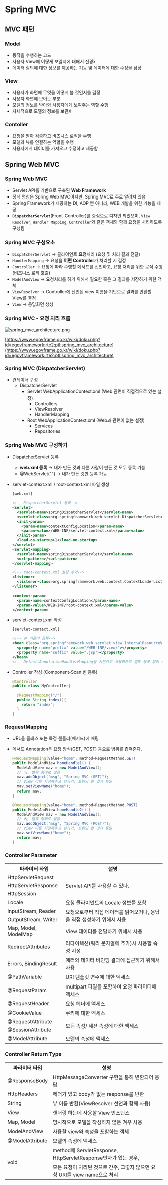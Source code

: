 # Spring MVC

## MVC 패턴

### Model

- 동작을 수행하는 코드
- 사용자 View에 어떻게 보일지에 대해서 신경x
- 데이터 질의에 대한 정보를 제공하는 기능 및 데이터에 대한 수정을 담당

### View

- 사용자가 화면에 무엇을 어떻게 볼 것인지를 결정
- 사용자 화면에 보이는 부분
- 모델의 정보를 받아와 사용자에게 보여주는 역할 수행
- 자체적으로 모델의 정보를 보관X

### Contoller

- 요청을 받아 검증하고 비즈니스 로직을 수행
- 모델과 뷰를 연결하는 역할을 수행
- 사용자에게 데이터를 가져오고 수정하고 제공함

## Spring Web MVC

### Spring Web MVC

- Servlet API를 기반으로 구축된 **Web Framework**
- 정식 명칭은 Spring Web MVC이지만, Spring MVC로 주로 알려져 있음
- Spring Framework가 제공하는 DI, AOP 뿐 아니라, WEB 개발을 위한 기능을 제공
- **`DispatcherServlet`**(Front-Controller)를 중심으로 디자인 되었으며, `View Resolver`, `Handler Mapping`, `Controller`와 같은 객체와 함께 요청을 처리하도록 구성됨

### Spring MVC 구성요소

- `DispatcherServlet` → 클라이언트 **요청**처리 (요청 및 처리 결과 전달)
- `HandlerMapping` → 요청을 **어떤 Controller**가 처리할 지 결정
- `Controller` → 요청에 따라 수행할 메서드를 선언하고, 요청 처리를 위한 로직 수행 (비즈니스 로직 호출)
- `ModelAndView` → 요청처리를 하기 위해서 필요한 혹은 그 결과를 저장하기 위한 객체
- `ViewResolver` → Controller에 선언된 view 이름을 기반으로 결과를 반환할 View를 결정
- `View` → 응답화면 생성

### Spring MVC - 요청 처리 흐름

![spring_mvc_architecture.png](./img/spring_mvc_architecture.png)

[https://www.egovframe.go.kr/wiki/doku.php?id=egovframework:rte2:ptl:spring_mvc_architecture](https://www.egovframe.go.kr/wiki/doku.php?id=egovframework:rte2:ptl:spring_mvc_architecture)

### Spring MVC (DispatcherServlet)

- 컨테이너 구성
    - DispatcherServlet
        - Servlet WebApplicationContext.xml (Web 관련이 직접적으로 있는 설정)
            - Controllers
            - ViewResolver
            - HandlerMapping
        - Root WebApplicationContext.xml (Web과 관련이 없는 설정)
            - Services
            - Repositories

### Spring Web MVC 구성하기

- DispatcherServlet 등록
    - **web.xml 등록** → 내가 만든 것과 다른 사람이 만든 것 모두 등록 가능
    - @WebServlet("") → 내가 만든 것만 등록 가능
- servlet-context.xml / root-context.xml 파일 생성
    
    ```xml
    [web.xml]
    
    <!-- DispatcherServlet 등록-->
    <servlet>
      <servlet-name>springDispatcherServlet</servlet-name>
      <servlet-class>org.springframework.web.servlet.DispatcherServlet</servlet-class>
      <init-param>
        <param-name>contextConfigLocation</param-name>
        <param-value>/WEB-INF/servlet-context.xml</param-value>
      </init-param>
      <load-on-startup>1</load-on-startup>
    </servlet>
    <servlet-mapping>
      <servlet-name>springDispatcherServlet</servlet-name>
      <url-pattern>/<url-pattern>
    </servlet-mapping>
    
    <!-- root-context.xml 설정 추가-->
    <listener>
      <listener-class>org.springframework.web.context.ContextLoaderListener</listener-class>
    </listener>
    
    <context-param>
      <param-name>contextConfigLocation</param-name>
      <param-value>/WEB-INF/root-context.xml</param-value>
    </context-param>
    ```
    
- servlet-context.xml 작성
    
    ```xml
    [servlet-context.xml]
    
    <!-- 뷰 리졸버 등록-->
    <bean class="org.springframework.web.servlet.view.InternalResourceViewResolver">
      <property name="prefix" value="/WEB-INF/view/"></property>
      <property name="suffix" value=".jsp"></property>
    </bean>
    <!-- DefaultAnnotationHandlerMapping을 기본으로 사용하므로 별도 등록 없이 사용가능 (spring 3.0)-->
    ```
    
- Controller 작성 (Component-Scan 빈 등록)
    
    ```java
    @Controller
    public class MyController{
      
      @RequestMapping("/")
      public String index(){
        return "index";
      }
    }
    ```
    

### RequestMapping

- URL을 클래스 또는 특정 핸들러(메서드)에 매핑
- 메서드 Annotation은 요청 방식(GET, POST) 등으로 범위를 좁혀준다.
    
    ```java
    @RequestMapping(value="home", method=RequestMethod.GET)
    public ModelAndView homeHandle1() {
      ModelAndView mav = new ModelAndView();
      // 키, 밸류 형태로 넣음
      mav.addObject("msg", "Spring MVC (GET)");
      // View 이름 지정해주고 넘기기, 포워딩 한 것과 동일
      mav.setViewName("home");
      return mav;
    }
    
    @RequestMapping(value="home", method=RequestMethod.POST)
    public ModelAndView homeHandle2() {
      ModelAndView mav = new ModelAndView();
      // 키, 밸류 형태로 넣음
      mav.addObject("msg", "Spring MVC (POST)");
      // View 이름 지정해주고 넘기기, 포워딩 한 것과 동일
      mav.setViewName("home");
      return mav;
    }
    ```
    

### Controller Parameter

<table>
  <tr>
    <th>파라미터 타입</th>
    <th>설명</th>
  </tr>
  <tr>
    <td>HttpServletRequest</td>
    <td rowspan="3">Servlet API를 사용할 수 있다.</td>
  </tr>
  <tr>
    <td>HttpServletResponse</td>
    <!-- <td></td> -->
  </tr>
  <tr>
    <td>HttpSession</td>
    <!-- <td></td> -->
  </tr>
  <tr>
    <td>Locale</td>
    <td>요청 클라이언트의 Locale 정보를 포함</td>
  </tr>
  <tr>
    <td>InputStream, Reader</td>
    <td rowspan="2">요청으로부터 직접 데이터를 읽어오거나, 응답을 직접 생성하기 위해서 사용</td>
  </tr>
  <tr>
    <td>OutputStream, Writer</td>
    <!-- <td></td> -->
  </tr>
  <tr>
    <td>Map, Model, ModelMap</td>
    <td>View 데이터를 전달하기 위해서 사용</td>
  </tr>
  <tr>
    <td>RedirectAttributes</td>
    <td>리다이렉션(쿼리 문자열에 추가)시 사용할 속성 지정</td>
  </tr>
  <tr>
    <td>Errors, BindingResult</td>
    <td>에러와 데이터 바인딩 결과에 접근하기 위해서 사용</td>
  </tr>
  <tr>
    <td>@PathVariable</td>
    <td>URI 템플릿 변수에 대한 엑세스</td>
  </tr>
  <tr>
    <td>@RequestParam</td>
    <td>multipart 파일을 포함하여 요청 파라미터에 액세스</td>
  </tr>
  <tr>
    <td>@RequestHeader</td>
    <td>요청 헤더에 액세스</td>
  </tr>
  <tr>
    <td>@CookieValue</td>
    <td>쿠키에 대한 액세스</td>
  </tr>
  <tr>
    <td>@RequestAttribute</td>
    <td rowspan="2">모든 속성/ 세션 속성에 대한 액세스</td>
  </tr>
  <tr>
    <td>@SessionAttribute</td>
    <!-- <td></td> -->
  </tr>
  <tr>
    <td>@ModelAttribute</td>
    <td>모델의 속성에 액세스</td>
  </tr>
</table>

### Controller Return Type
<table>
  <tr>
    <th>파라미터 타입</th>
    <th>설명</th>
  </tr>
  <tr>
    <td>@ResponseBody</td>
    <td>HttpMessageConverter 구현을 통해 변환되어 응답</td>
  </tr>
  <tr>
    <td>HttpHeaders</td>
    <td>헤더가 있고 body가 없는 response를 반환</td>
  </tr>
  <tr>
    <td>String</td>
    <td>뷰 이름 반환(ViewResolver 선언과 함께 사용)</td>
  </tr>
  <tr>
    <td>View</td>
    <td>랜더링 하는데 사용할 View 인스턴스</td>
  </tr>
  <tr>
    <td>Map, Model</td>
    <td>명시적으로 모델을 작성하지 않은 겨우 사용</td>
  </tr>
  <tr>
    <td>ModelAndView</td>
    <td>사용할 view와 속성을 포함하는 객체</td>
  </tr>
  <tr>
    <td>@ModelAttribute</td>
    <td>모델의 속성에 액세스</td>
  </tr>
  <tr>
    <td rowspan="2">void</td>
    <td>method에 ServletResponse, HttpServletResponse인자가 있는 경우,</td>
  </tr>
  <tr>
    <!-- <td></td> -->
    <td>모든 요청이 처리된 것으로 간주, 그렇지 않으면 요청 URI를 view name으로 처리</td>
  </tr>
</table>
